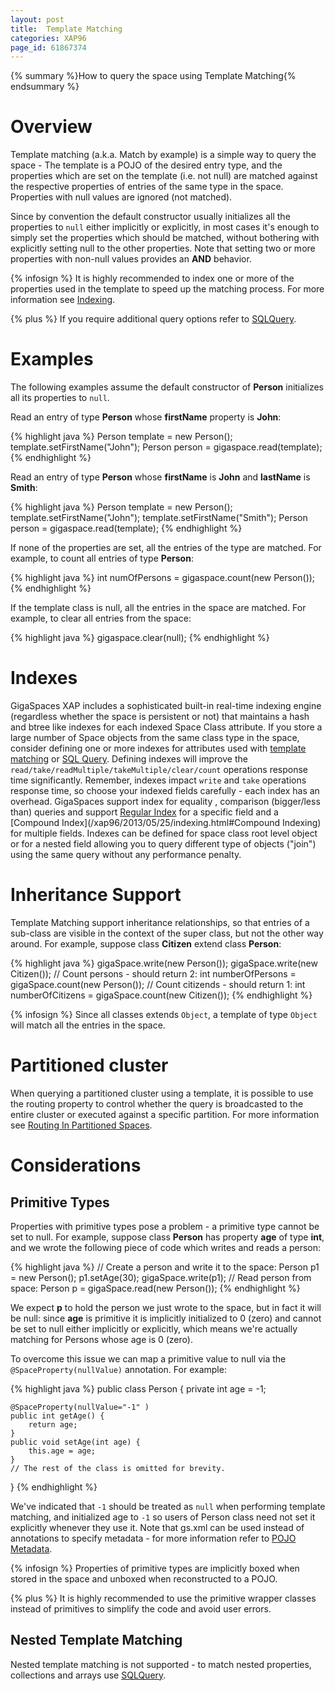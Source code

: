 ```yaml
---
layout: post
title:  Template Matching
categories: XAP96
page_id: 61867374
---
```


{% summary %}How to query the space using Template Matching{% endsummary %}

# Overview

Template matching (a.k.a. Match by example) is a simple way to query the space - The template is a POJO of the desired entry type, and the properties which are set on the template (i.e. not null) are matched against the respective properties of entries of the same type in the space. Properties with null values are ignored (not matched).

Since by convention the default constructor usually initializes all the properties to `null` either implicitly or explicitly, in most cases it's enough to simply set the properties which should be matched, without bothering with explicitly setting null to the other properties. Note that setting two or more properties with non-null values provides an **AND** behavior.

{% infosign %} It is highly recommended to index one or more of the properties used in the template to speed up the matching process. For more information see [Indexing](/xap96/2013/05/25/indexing.html).

{% plus %} If you require additional query options refer to [SQLQuery](/xap96/2013/07/21/sqlquery.html).

# Examples

The following examples assume the default constructor of **Person** initializes all its properties to `null`.

Read an entry of type **Person** whose **firstName** property is **John**:

{% highlight java %}
Person template = new Person();
template.setFirstName("John");
Person person = gigaspace.read(template);
{% endhighlight %}

Read an entry of type **Person** whose **firstName** is **John** and **lastName** is **Smith**:

{% highlight java %}
Person template = new Person();
template.setFirstName("John");
template.setFirstName("Smith");
Person person = gigaspace.read(template);
{% endhighlight %}

If none of the properties are set, all the entries of the type are matched. For example, to count all entries of type **Person**:

{% highlight java %}
int numOfPersons = gigaspace.count(new Person());
{% endhighlight %}

If the template class is null, all the entries in the space are matched. For example, to clear all entries from the space:

{% highlight java %}
gigaspace.clear(null);
{% endhighlight %}

# Indexes 

GigaSpaces XAP includes a sophisticated built-in real-time indexing engine (regardless whether the space is persistent or not) that maintains a hash and btree like indexes for each indexed Space Class attribute. If you store a large number of Space objects from the same class type in the space, consider defining one or more indexes for attributes used with [template matching](/xap96/2013/03/20/template-matching.html) or [SQL Query](/xap96/2013/07/21/sqlquery.html). Defining indexes will improve the `read/take/readMultiple/takeMultiple/clear/count` operations response time significantly. Remember, indexes impact `write` and `take` operations response time, so choose your indexed fields carefully - each index has an overhead. GigaSpaces support index for equality , comparison (bigger/less than) queries and support [Regular Index](/xap96/2013/05/25/indexing.html) for a specific field and a [Compound Index](/xap96/2013/05/25/indexing.html#Compound Indexing) for multiple fields. Indexes can be defined for space class root level object or for a nested field allowing you to query different type of objects ("join") using the same query without any performance penalty.

# Inheritance Support

Template Matching support inheritance relationships, so that entries of a sub-class are visible in the context of the super class, but not the other way around. 
For example, suppose class **Citizen** extend class **Person**:

{% highlight java %}
gigaSpace.write(new Person());
gigaSpace.write(new Citizen());
// Count persons - should return 2:
int numberOfPersons = gigaSpace.count(new Person());
// Count citizends - should return 1:
int numberOfCitizens = gigaSpace.count(new Citizen());
{% endhighlight %}

{% infosign %} Since all classes extends `Object`, a template of type `Object` will match all the entries in the space.

# Partitioned cluster

When querying a partitioned cluster using a template, it is possible to use the routing property to control whether the query is broadcasted to the entire cluster or executed against a specific partition. 
For more information see [Routing In Partitioned Spaces](/xap96/2013/08/19/routing-in-partitioned-spaces.html).

# Considerations

## Primitive Types

Properties with primitive types pose a problem - a primitive type cannot be set to null. For example, suppose class **Person** has property **age** of type **int**, and we wrote the following piece of code which writes and reads a person:

{% highlight java %}
// Create a person and write it to the space:
Person p1 = new Person();
p1.setAge(30);
gigaSpace.write(p1);
// Read person from space:
Person p = gigaSpace.read(new Person());
{% endhighlight %}

We expect **p** to hold the person we just wrote to the space, but in fact it will be null: since **age** is primitive it is implicitly initialized to 0 (zero) and cannot be set to null either implicitly or explicitly, which means we're actually matching for Persons whose age is 0 (zero).

To overcome this issue we can map a primitive value to null via the `@SpaceProperty(nullValue)` annotation. For example:

{% highlight java %}
public class Person {
    private int age = -1;

    @SpaceProperty(nullValue="-1" )
    public int getAge() {
        return age;
    }
    public void setAge(int age) {
        this.age = age;
    }
    // The rest of the class is omitted for brevity.
}
{% endhighlight %}

We've indicated that `-1` should be treated as `null` when performing template matching, and initialized age to `-1` so users of Person class need not set it explicitly whenever they use it. Note that gs.xml can be used instead of annotations to specify metadata - for more information refer to [POJO Metadata](/xap96/2013/06/02/pojo-metadata.html).

{% infosign %} Properties of primitive types are implicitly boxed when stored in the space and unboxed when reconstructed to a POJO.

{% plus %} It is highly recommended to use the  primitive wrapper classes instead of primitives to simplify the code and avoid user errors.

## Nested Template Matching

Nested template matching is not supported - to match nested properties, collections and arrays use [SQLQuery](/xap96/2013/07/21/sqlquery.html).
